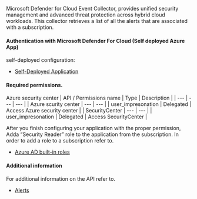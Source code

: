 Microsoft Defender for Cloud Event Collector, provides unified security management and advanced threat protection across hybrid cloud workloads.
This collector retrieves a list of all the alerts that are associated with a subscription.

#### Authentication with Microsoft Defender For Cloud (Self deployed Azure App)

self-deployed configuration:
 * [Self-Deployed Application](https://xsoar.pan.dev/docs/reference/articles/microsoft-integrations---authentication#self-deployed-application)

#### Required permissions.

Azure security center
| API / Permissions name | Type | Description |
| --- | --- | --- |
| Azure scurity center | --- | --- |
| user_impresonation | Delegated | Access Azure security center |
| SecurityCenter | --- | --- |
| user_impresonation | Delegated | Access SecurityCenter |

After you finish configuring your application with the proper permission,
Adda “Security Reader” role to the application from the subscription.
In order to add a role to a subscription refer to.
* [Azure AD built-in roles](https://learn.microsoft.com/en-us/azure/active-directory/roles/permissions-reference)

#### Additional information

For additional information on the API refer to.
* [Alerts](https://learn.microsoft.com/en-us/rest/api/defenderforcloud/alerts/list?tabs=HTTP)